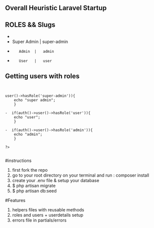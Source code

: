 

## Overall Heuristic Laravel Startup




## ROLES  && Slugs

- 
-  Super Admin  |   super-admin
-        Admin  |   admin
-        User   |   user





## Getting users with roles

<code>

<?php

- 

-  if(auth()->user()->hasRole('super-admin')){
    echo "super admin";
    }

-  if(auth()->user()->hasRole('user')){
    echo "user";
    }

-  if(auth()->user()->hasRole('admin')){
    echo "admin";
    }
   
?>

</code>

#instructions

1. first fork the repo
2. go to your root directory on your terminal and run : composer install
3. create your .env file & setup your database 
4. $ php artisan migrate
5. $ php artisan db:seed




#Features
1. helpers files with reusable methods
2. roles and users + userdetails setup
3. errors file in partials/errors